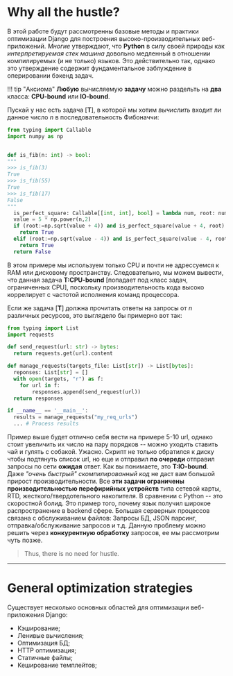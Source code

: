 # Why all the hustle?

В этой работе будут рассмотренны базовые методы и практики оптимизации Django для построения высоко-производительных веб-приложений. _Многие_ утверждают, что __Python__ в силу своей природы как _интерпретируемая стек машина_ довольно медленный в отношении компилируемых (и не только) языков. Это действительно так, однако это утверждение содержит фундаментальное заблуждение в оперировании бэкенд задач.

!!! tip "Аксиома"
    __Любую__ вычисляемую __задачу__ можно раздельть на __два__ класса: __CPU-bound__ или __IO-bound__.

Пускай у нас есть задача [__T__], в которой мы хотим _вычислить_ входит ли данное число _n_ в последовательность Фибоначчи:
```python linenums="1"
from typing import Callable
import numpy as np


def is_fib(n: int) -> bool:
"""
>>> is_fib(3)
True
>>> is_fib(55)
True
>>> is_fib(17)
False
"""
  is_perfect_square: Callable[[int, int], bool] = lambda num, root: num == np.power(int(root + 0.5),2)
  value = 5 * np.power(n,2)
  if (root:=np.sqrt(value + 4)) and is_perfect_square(value + 4, root):
    return True
  elif (root:=np.sqrt(value - 4)) and is_perfect_square(value - 4, root):
    return True
  return False
```
В этом примере мы используем только CPU и почти не адрессуемся к RAM или дисковому пространству. Следовательно, мы можем вывести, что данная задача __T:CPU-bound__ [попадает под класс задач, ограниченных CPU], поскольку производительность кода высоко коррелирует с частотой исполнения команд процессора.

Если же задача [__T__] должна прочитать ответы на запросы от _n_ различных ресурсов, это выглядело бы примерно вот так:
```python linenums="1"
from typing import List
import requests

def send_request(url: str) -> bytes:
  return requests.get(url).content

def manage_requests(targets_file: List[str]) -> List[bytes]:
  reponses: List[str] = []
  with open(targets, "r") as f:
    for url in f:
        responses.append(send_request(url))
  return responses

if __name__ == '__main__':
  results = manage_requests("my_req_urls")
  ... # Process results
```
Пример выше будет отлично себя вести на примере 5-10 url, однако стоит увеличить их число на пару порядков -- можно уходить ставить чай и гулять с собакой. Ужасно. Скрипт не только обратился к диску чтобы подтянуть список url, но еще и отправил __по очереди__ отправил запросы по сети __ожидая__ ответ. Как вы понимаете, это __T:IO-bound__. Даже _"очень быстрый" скомпилированный код_ не даст вам большой прирост производительности. Все __эти задачи ограничены производительностью перефирийных устройств__ типа сетевой карты, RTD, жесткого/твердотельного накопителя. 
В сравнении с Python -- это скоростной болид. Это пример того, почему язык получил широкое распространение в backend сфере. Большая серверных процессов связана с обслуживанием файлов: Запросы БД, JSON парсинг, отправка/обслуживание запросов и т.д.
Данную проблему можно решить через __конкурентную обработку__ запросов, ее мы рассмотрим чуть позже.

> Thus, there is no need for hustle.

----

# General optimization strategies

Существует несколько основных областей для оптимизации веб-приложения Django:

* Кэширование;
* Ленивые вычисления;
* Оптимизация БД;
* HTTP оптимизация;
* Статичные файлы;
* Кеширование темплейтов;


